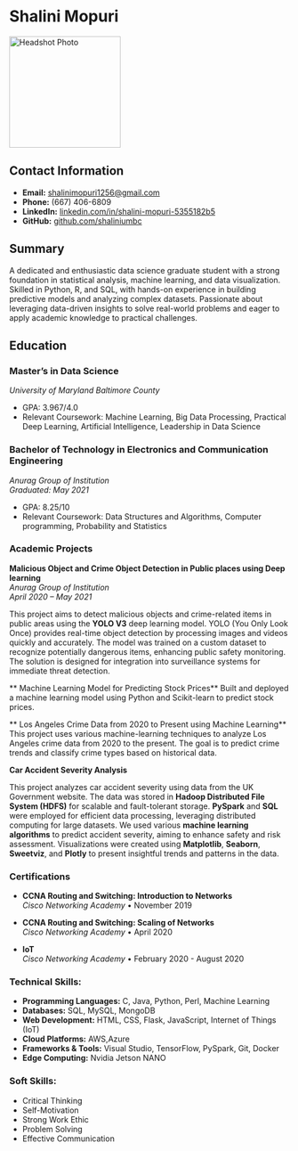 # Shalini Mopuri

<img src="headshot.jpg" alt="Headshot Photo" width="200"/>

## Contact Information

- **Email:** shalinimopuri1256@gmail.com
- **Phone:** (667) 406-6809
- **LinkedIn:** [linkedin.com/in/shalini-mopuri-5355182b5](https://www.linkedin.com/in/shalini-mopuri-5355182b5 )
- **GitHub:** [github.com/shaliniumbc](https://github.com/shaliniumbc )



## Summary

A dedicated and enthusiastic data science graduate student with a strong foundation in statistical analysis, machine learning, and data visualization. Skilled in Python, R, and SQL, with hands-on experience in building predictive models and analyzing complex datasets. Passionate about leveraging data-driven insights to solve real-world problems and eager to apply academic knowledge to practical challenges.


## Education

### Master’s in Data Science 
*University of Maryland Baltimore County*    
- GPA: 3.967/4.0
- Relevant Coursework: Machine Learning, Big Data Processing, Practical Deep Learning, Artificial Intelligence, Leadership in Data Science

### Bachelor of Technology in Electronics and Communication Engineering 
*Anurag Group of Institution*  
*Graduated: May 2021*  
- GPA: 8.25/10
- Relevant Coursework: Data Structures and Algorithms, Computer programming, Probability and Statistics



### Academic Projects

**Malicious Object and Crime Object Detection in Public places using Deep learning**  
*Anurag Group of Institution*  
*April 2020 – May 2021*

This project aims to detect malicious objects and crime-related items in public areas using the **YOLO V3** deep learning model. YOLO (You Only Look Once) provides real-time object detection by processing images and videos quickly and accurately. The model was trained on a custom dataset to recognize potentially dangerous items, enhancing public safety monitoring. The solution is designed for integration into surveillance systems for immediate threat detection.

** Machine Learning Model for Predicting Stock Prices** 
 Built and deployed a machine learning model using Python and Scikit-learn to predict stock prices.

** Los Angeles Crime Data from 2020 to Present using Machine Learning**
This project uses various machine-learning techniques to analyze Los Angeles crime data from 2020 to the present. The goal is to predict crime trends and classify crime types based on historical data.

**Car Accident Severity Analysis**

This project analyzes car accident severity using data from the UK Government website. The data was stored in **Hadoop Distributed File System (HDFS)** for scalable and fault-tolerant storage. **PySpark** and **SQL** were employed for efficient data processing, leveraging distributed computing for large datasets. We used various **machine learning algorithms** to predict accident severity, aiming to enhance safety and risk assessment. Visualizations were created using **Matplotlib**, **Seaborn**, **Sweetviz**, and **Plotly** to present insightful trends and patterns in the data.



### Certifications

- **CCNA Routing and Switching: Introduction to Networks**  
  *Cisco Networking Academy* • November 2019

- **CCNA Routing and Switching: Scaling of Networks**  
  *Cisco Networking Academy* • April 2020

- **IoT**  
  *Cisco Networking Academy* • February 2020 - August 2020


### Technical Skills:

- **Programming Languages:** C, Java, Python, Perl, Machine Learning
- **Databases:** SQL, MySQL, MongoDB
- **Web Development:** HTML, CSS, Flask, JavaScript, Internet of Things (IoT)
- **Cloud Platforms:** AWS,Azure
- **Frameworks & Tools:** Visual Studio, TensorFlow, PySpark, Git, Docker
- **Edge Computing:** Nvidia Jetson NANO

### Soft Skills:

- Critical Thinking
- Self-Motivation
- Strong Work Ethic
- Problem Solving
- Effective Communication





